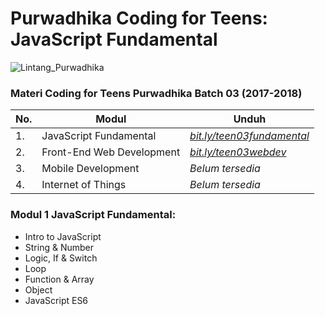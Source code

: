 # Purwadhika Coding for Teens: JavaScript Fundamental

![Lintang_Purwadhika](https://static.wixstatic.com/media/2e6af2_f69a4271c3534ae1869a7ed63e278b2b~mv2.png/v1/fill/w_246,h_39,al_c,usm_0.66_1.00_0.01/2e6af2_f69a4271c3534ae1869a7ed63e278b2b~mv2.png)

### Materi Coding for Teens Purwadhika Batch 03 (2017-2018)

No.|Modul|Unduh
-----|-----|-----
1.|JavaScript Fundamental|*[bit.ly/teen03fundamental](https://github.com/LintangWisesa/Purwadhika-Teen03-01_JSfundamental)*
2.|Front-End Web Development|*[bit.ly/teen03webdev](https://github.com/LintangWisesa/Purwadhika-Teen03-02_WebDev)*
3.|Mobile Development|*Belum tersedia*
4.|Internet of Things|*Belum tersedia*

### Modul 1 JavaScript Fundamental:

- Intro to JavaScript
- String & Number
- Logic, If & Switch
- Loop
- Function & Array
- Object
- JavaScript ES6
